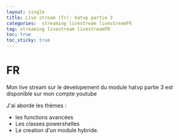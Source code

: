 ```yaml
---
layout: single 
title: Live stream (fr): hatvp partie 3
categories:  streaming livestream livestreamFR
tag: streaming livestream livestreamFR
toc: true
toc_sticky: true 
---
```


# FR

Mon live stream sur le developement du module hatvp partie 3 est disponible sur mon compte youtube

J'ai aborde les thèmes :
- les functions avancées
- Les classes powershelles
- Le creation d'un module hybride.

